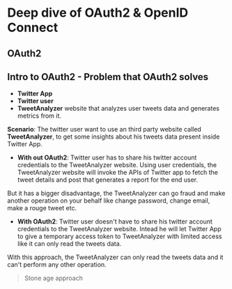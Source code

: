 # Deep dive of OAuth2 & OpenID Connect

## OAuth2

## Intro to OAuth2 - Problem that OAuth2 solves

- **Twitter App**
- **Twitter user**
- **TweetAnalyzer** website that analyzes user tweets data and generates metrics from it.

**Scenario**: The twitter user want to use an third party website called **TweetAnalyzer**, to get some insights about
his tweets data present inside Twitter App.

* **With out OAuth2**: Twitter user has to share his twitter account credentials to the TweetAnalyzer website. Using
  user credentials, the TweetAnalyzer website will invoke the APIs of Twitter app to fetch the tweet details and post
  that generates a report for the end user.

But it has a bigger disadvantage, the TweetAnalyzer can go fraud and make another operation on your behalf like change
password, change email, make a rouge tweet etc.

* **With OAuth2**: Twitter user doesn't have to share his twitter account credentials to the TweetAnalyzer website.
  Intead he will let Twitter App to give a temporary access token to TweetAnalyzer with limited access like it can only
  read the tweets data.

With this approach, the TweetAnalyzer can only read the tweets data and it can't perform any other operation.

> Stone age approach

